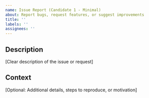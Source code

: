 ```yaml
---
name: Issue Report (Candidate 1 - Minimal)
about: Report bugs, request features, or suggest improvements
title: ''
labels: ''
assignees: ''
---
```


## Description

[Clear description of the issue or request]

## Context

[Optional: Additional details, steps to reproduce, or motivation]
